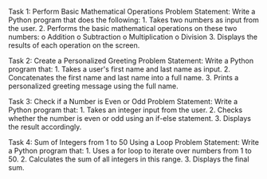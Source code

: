 Task 1: Perform Basic Mathematical Operations
  Problem Statement: Write a Python program that does the following:
    1.  Takes two numbers as input from the user.
    2.  Performs the basic mathematical operations on these two numbers:
      o	Addition
      o	Subtraction
      o	Multiplication
      o	Division
  3.  Displays the results of each operation on the screen.

Task 2: Create a Personalized Greeting
  Problem Statement: Write a Python program that:
    1.  Takes a user's first name and last name as input.
    2.  Concatenates the first name and last name into a full name.
    3.  Prints a personalized greeting message using the full name.

Task 3: Check if a Number is Even or Odd
  Problem Statement:  Write a Python program that:
    1. 	Takes an integer input from the user.
    2. 	Checks whether the number is even or odd using an if-else statement.
    3. 	Displays the result accordingly.

Task 4: Sum of Integers from 1 to 50 Using a Loop
  Problem Statement: Write a Python program that:
    1.   Uses a for loop to iterate over numbers from 1 to 50.
    2.   Calculates the sum of all integers in this range.
    3.   Displays the final sum.
